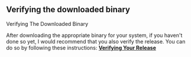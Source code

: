 ## Verifying the downloaded binary

<p class="text-lg pb-4">Verifying The Downloaded Binary</p>

After downloading the appropriate binary for your system, if you haven't done so yet, 
I would recommend that you also verify the release. You can do so by following these instructions: 
**<a class="text-[#8cb4ff] underline-offset-auto" href="https://sparrowwallet.com/download/#earlier-releases" target="_blank" rel="noopener noreferrer">Verifying Your Release<a>**
